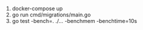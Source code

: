 1) docker-compose up
2) go run cmd/migrations/main.go
3) go test -bench=. ./... -benchmem -benchtime=10s